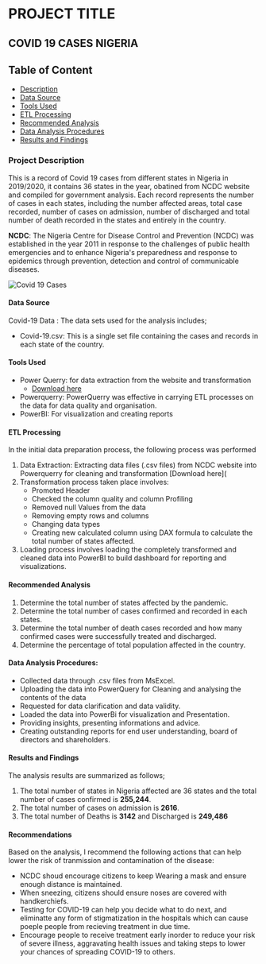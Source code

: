# PROJECT TITLE 

## COVID 19 CASES NIGERIA

## Table of Content 

- [Description](#description)
- [Data Source](#data-source)
- [Tools Used](#tools-used)
- [ETL Processing](#etl-processing)
- [Recommended Analysis](#recommended-analysis)
- [Data Analysis Procedures](#data-analysis-procedures)
- [Results and Findings](#results-and-findings)


### Project Description

 This is a record of Covid 19 cases from different states in Nigeria in 2019/2020, it contains 36 states in the year, obatined from NCDC website and compiled for government analysis. Each record represents the number of cases in each states, including the number affected areas, total case recorded, number of cases on admission, number of discharged and total number of death recorded in the states and entirely in the country.

 **NCDC**: The Nigeria Centre for Disease Control and Prevention (NCDC) was established in the year 2011 in response to the challenges of public health emergencies and to enhance Nigeria's preparedness and response to epidemics through prevention, detection and control of communicable diseases.

![Covid 19 Cases](https://github.com/AlaskaDav/Covid-19-Nigeria-/assets/155531290/469e2854-8785-4b58-867b-bf384571aeb6)

#### Data Source

Covid-19 Data : The data sets used for the analysis includes; 
- Covid-19.csv: This is a single set file containing the cases and records in each state of the country.

#### Tools Used 

- Power Querry: for data extraction from the website and transformation
    - [Download here](http://ncdc.gov.ng)
- Powerquerry: PowerQuerry was effective in carrying ETL processes on the data for data quality and organisation.
- PowerBI: For visualization and creating reports

#### ETL Processing

In the initial data preparation process, the following process was performed
1. Data Extraction: Extracting data files (.csv files) from NCDC website into Powerquerry for cleaning and transformation
  [Download here](
3. Transformation process taken place involves:
   - Promoted Header
   - Checked the column quality and column Profiling
   - Removed null Values from the data
   - Removing empty rows and columns
   - Changing data types
   - Creating new calculated column using DAX formula to calculate the total number of states affected.
4. Loading process involves loading the completely transformed and cleaned data into PowerBI to build dashboard for reporting and visualizations.
 
#### Recommended Analysis

1. Determine the total number of states affected by the pandemic. 
2. Determine the total number of cases confirmed and recorded in each states.
3. Determine the total number of death cases recorded and how many confirmed cases were successfully treated and discharged.
4. Determine the percentage of total population affected in the country.

#### Data Analysis Procedures:

- Collected data through .csv files from MsExcel.
- Uploading the data into PowerQuery for Cleaning and analysing the contents of the data
- Requested for data clarification and data validity.
- Loaded the data into PowerBi for visualization and Presentation.
- Providing insights, presenting informations and advice.
- Creating outstanding reports for end user understanding, board of directors and shareholders.

#### Results and Findings

The analysis results are summarized as follows;
1. The total number of states in Nigeria affected are 36 states and the total number of cases confirmed is **255,244**.
2. The total number of cases on admission is **2616**.
3. The total number of Deaths is **3142** and Discharged is **249,486**

#### Recommendations
Based on the analysis, I recommend the following actions that can help lower the risk of tranmission and contamination of the disease:
 - NCDC shoud encourage citizens to keep Wearing a mask and ensure enough distance is maintained.
 - When sneezing, citizens should ensure noses are covered with handkerchiefs.
 - Testing for COVID-19 can help you decide what to do next, and eliminatte any form of stigmatization in the hospitals which can cause poeple people from recieving treatment in due time.
 - Encourage people to receive treatment early inorder to reduce your risk of severe illness, aggravating health issues and taking steps to lower your chances of spreading COVID-19 to others.
